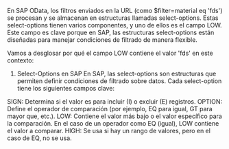 En SAP OData, los filtros enviados en la URL (como $filter=material eq 'fds') se procesan y se almacenan en estructuras llamadas select-options. Estas select-options tienen varios componentes, y uno de ellos es el campo LOW. Este campo es clave porque en SAP, las estructuras select-options están diseñadas para manejar condiciones de filtrado de manera flexible.

Vamos a desglosar por qué el campo LOW contiene el valor 'fds' en este contexto:

1. Select-Options en SAP
En SAP, las select-options son estructuras que permiten definir condiciones de filtrado sobre datos. Cada select-option tiene los siguientes campos clave:

SIGN: Determina si el valor es para incluir (I) o excluir (E) registros.
OPTION: Define el operador de comparación (por ejemplo, EQ para igual, GT para mayor que, etc.).
LOW: Contiene el valor más bajo o el valor específico para la comparación. En el caso de un operador como EQ (igual), LOW contiene el valor a comparar.
HIGH: Se usa si hay un rango de valores, pero en el caso de EQ, no se usa.